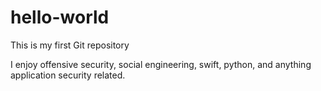 # hello-world
This is my first Git repository

I enjoy offensive security, social engineering, swift, python, and anything application security related.

